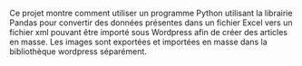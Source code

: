 Ce projet montre comment utiliser un programme Python utilisant la librairie Pandas pour convertir des données présentes dans un fichier Excel vers un fichier xml pouvant être importé sous Wordpress afin de créer des articles en masse.
Les images sont exportées et importées en masse dans la bibliothèque wordpress séparément.


